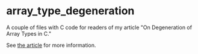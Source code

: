 # array_type_degeneration
A couple of files with C code for readers of my article "On Degeneration of Array Types in C."

See [the article](https://thepottshouse.org/paul/portfolio/On_Degeneration_of_Array_Types_in_C.html) for more information.
